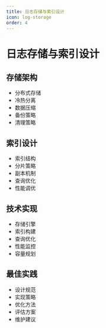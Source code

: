 ```yaml
---
title: 日志存储与索引设计
icon: log-storage
order: 4
---
```


# 日志存储与索引设计

## 存储架构
- 分布式存储
- 冷热分离
- 数据压缩
- 备份策略
- 清理策略

## 索引设计
- 索引结构
- 分片策略
- 副本机制
- 查询优化
- 性能调优

## 技术实现
- 存储引擎
- 索引构建
- 查询优化
- 性能监控
- 容量规划

## 最佳实践
- 设计规范
- 实现策略
- 优化方法
- 评估方案
- 维护建议
